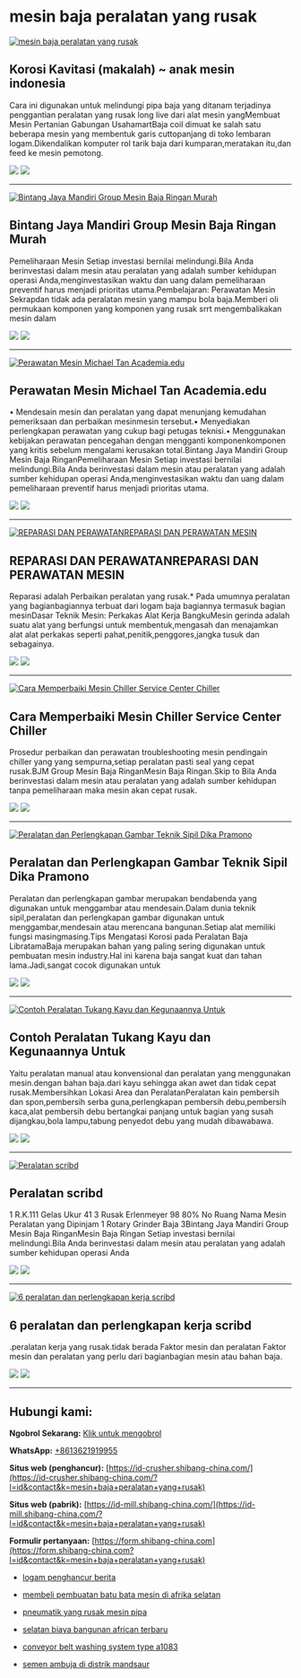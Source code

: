 # mesin baja peralatan yang rusak

<a href="https://swt.shibang-china.com/?l=id&img&k=mesin+baja+peralatan+yang+rusak" target="_blank">![mesin baja peralatan yang rusak](http://static.shibang-china.com/all-800x300/966.jpg)</a>

## Korosi Kavitasi (makalah) ~ anak mesin indonesia
Cara ini digunakan untuk melindungi pipa baja yang ditanam terjadinya penggantian peralatan yang rusak long live dari alat mesin yangMembuat Mesin Pertanian Gabungan UsahamartBaja coil dimuat ke salah satu beberapa mesin yang membentuk garis cuttopanjang di toko lembaran logam.Dikendalikan komputer rol tarik baja dari kumparan,meratakan itu,dan feed ke mesin pemotong.


<a href="https://whatsapp.shibangsoft.com/WhatsApp.php" target="_blank" title="WhatsApp">![](http://static.shibang-china.com/icon/whatsapp.png)</a> <a href="https://swt.shibang-china.com/?l=id&icon&k=mesin+baja+peralatan+yang+rusak" target="_blank">![](http://static.shibang-china.com/icon/chat-id.png)</a>

---

<a href="https://swt.shibang-china.com/?l=id&img&k=mesin+baja+peralatan+yang+rusak" target="_blank">![Bintang Jaya Mandiri Group Mesin Baja Ringan Murah](http://static.shibang-china.com/all-800x300/1351.jpg)</a>

## Bintang Jaya Mandiri Group Mesin Baja Ringan Murah
Pemeliharaan Mesin Setiap investasi bernilai melindungi.Bila Anda berinvestasi dalam mesin atau peralatan yang adalah sumber kehidupan operasi Anda,menginvestasikan waktu dan uang dalam pemeliharaan preventif harus menjadi prioritas utama.Pembelajaran: Perawatan Mesin Sekrapdan tidak ada peralatan mesin yang mampu bola baja.Memberi oli permukaan komponen yang komponen yang rusak srrt mengembalikakan mesin dalam


<a href="https://whatsapp.shibangsoft.com/WhatsApp.php" target="_blank" title="WhatsApp">![](http://static.shibang-china.com/icon/whatsapp.png)</a> <a href="https://swt.shibang-china.com/?l=id&icon&k=mesin+baja+peralatan+yang+rusak" target="_blank">![](http://static.shibang-china.com/icon/chat-id.png)</a>

---

<a href="https://swt.shibang-china.com/?l=id&img&k=mesin+baja+peralatan+yang+rusak" target="_blank">![Perawatan Mesin Michael Tan Academia.edu](http://static.shibang-china.com/all-800x300/299.jpg)</a>

## Perawatan Mesin Michael Tan Academia.edu
• Mendesain mesin dan peralatan yang dapat menunjang kemudahan pemeriksaan dan perbaikan mesinmesin tersebut.• Menyediakan perlengkapan perawatan yang cukup bagi petugas teknisi.• Menggunakan kebijakan perawatan pencegahan dengan mengganti komponenkomponen yang kritis sebelum mengalami kerusakan total.Bintang Jaya Mandiri Group Mesin Baja RinganPemeliharaan Mesin Setiap investasi bernilai melindungi.Bila Anda berinvestasi dalam mesin atau peralatan yang adalah sumber kehidupan operasi Anda,menginvestasikan waktu dan uang dalam pemeliharaan preventif harus menjadi prioritas utama.


<a href="https://whatsapp.shibangsoft.com/WhatsApp.php" target="_blank" title="WhatsApp">![](http://static.shibang-china.com/icon/whatsapp.png)</a> <a href="https://swt.shibang-china.com/?l=id&icon&k=mesin+baja+peralatan+yang+rusak" target="_blank">![](http://static.shibang-china.com/icon/chat-id.png)</a>

---

<a href="https://swt.shibang-china.com/?l=id&img&k=mesin+baja+peralatan+yang+rusak" target="_blank">![REPARASI DAN PERAWATANREPARASI DAN PERAWATAN MESIN](http://static.shibang-china.com/all-800x300/231.jpg)</a>

## REPARASI DAN PERAWATANREPARASI DAN PERAWATAN MESIN
Reparasi adalah Perbaikan peralatan yang rusak.* Pada umumnya peralatan yang bagianbagiannya terbuat dari logam baja bagiannya termasuk bagian mesinDasar Teknik Mesin: Perkakas Alat Kerja BangkuMesin gerinda adalah suatu alat yang berfungsi untuk membentuk,mengasah dan menajamkan alat alat perkakas seperti pahat,penitik,penggores,jangka tusuk dan sebagainya.


<a href="https://whatsapp.shibangsoft.com/WhatsApp.php" target="_blank" title="WhatsApp">![](http://static.shibang-china.com/icon/whatsapp.png)</a> <a href="https://swt.shibang-china.com/?l=id&icon&k=mesin+baja+peralatan+yang+rusak" target="_blank">![](http://static.shibang-china.com/icon/chat-id.png)</a>

---

<a href="https://swt.shibang-china.com/?l=id&img&k=mesin+baja+peralatan+yang+rusak" target="_blank">![Cara Memperbaiki Mesin Chiller Service Center Chiller](http://static.shibang-china.com/all-800x300/638.jpg)</a>

## Cara Memperbaiki Mesin Chiller Service Center Chiller
Prosedur perbaikan dan perawatan troubleshooting mesin pendingain chiller yang yang sempurna,setiap peralatan pasti seal yang cepat rusak.BJM Group Mesin Baja RinganMesin Baja Ringan.Skip to Bila Anda berinvestasi dalam mesin atau peralatan yang adalah sumber kehidupan tanpa pemeliharaan maka mesin akan cepat rusak.


<a href="https://whatsapp.shibangsoft.com/WhatsApp.php" target="_blank" title="WhatsApp">![](http://static.shibang-china.com/icon/whatsapp.png)</a> <a href="https://swt.shibang-china.com/?l=id&icon&k=mesin+baja+peralatan+yang+rusak" target="_blank">![](http://static.shibang-china.com/icon/chat-id.png)</a>

---

<a href="https://swt.shibang-china.com/?l=id&img&k=mesin+baja+peralatan+yang+rusak" target="_blank">![Peralatan dan Perlengkapan Gambar Teknik Sipil Dika Pramono](http://static.shibang-china.com/all-800x300/232.jpg)</a>

## Peralatan dan Perlengkapan Gambar Teknik Sipil Dika Pramono
Peralatan dan perlengkapan gambar merupakan bendabenda yang digunakan untuk menggambar atau mendesain.Dalam dunia teknik sipil,peralatan dan perlengkapan gambar digunakan untuk menggambar,mendesain atau merencana bangunan.Setiap alat memiliki fungsi masingmasing.Tips Mengatasi Korosi pada Peralatan Baja LibratamaBaja merupakan bahan yang paling sering digunakan untuk pembuatan mesin industry.Hal ini karena baja sangat kuat dan tahan lama.Jadi,sangat cocok digunakan untuk


<a href="https://whatsapp.shibangsoft.com/WhatsApp.php" target="_blank" title="WhatsApp">![](http://static.shibang-china.com/icon/whatsapp.png)</a> <a href="https://swt.shibang-china.com/?l=id&icon&k=mesin+baja+peralatan+yang+rusak" target="_blank">![](http://static.shibang-china.com/icon/chat-id.png)</a>

---

<a href="https://swt.shibang-china.com/?l=id&img&k=mesin+baja+peralatan+yang+rusak" target="_blank">![Contoh Peralatan Tukang Kayu dan Kegunaannya Untuk](http://static.shibang-china.com/all-800x300/437.jpg)</a>

## Contoh Peralatan Tukang Kayu dan Kegunaannya Untuk
Yaitu peralatan manual atau konvensional dan peralatan yang menggunakan mesin.dengan bahan baja.dari kayu sehingga akan awet dan tidak cepat rusak.Membersihkan Lokasi Area dan PeralatanPeralatan kain pembersih dan spon,pembersih serba guna,perlengkapan pembersih debu,pembersih kaca,alat pembersih debu bertangkai panjang untuk bagian yang susah dijangkau,bola lampu,tabung penyedot debu yang mudah dibawabawa.


<a href="https://whatsapp.shibangsoft.com/WhatsApp.php" target="_blank" title="WhatsApp">![](http://static.shibang-china.com/icon/whatsapp.png)</a> <a href="https://swt.shibang-china.com/?l=id&icon&k=mesin+baja+peralatan+yang+rusak" target="_blank">![](http://static.shibang-china.com/icon/chat-id.png)</a>

---

<a href="https://swt.shibang-china.com/?l=id&img&k=mesin+baja+peralatan+yang+rusak" target="_blank">![Peralatan scribd](http://static.shibang-china.com/all-800x300/551.jpg)</a>

## Peralatan scribd
1 R.K.111 Gelas Ukur 41 3 Rusak Erlenmeyer 98 80% No Ruang Nama Mesin Peralatan yang Dipinjam 1 Rotary Grinder Baja 3Bintang Jaya Mandiri Group Mesin Baja RinganMesin Baja Ringan Setiap investasi bernilai melindungi.Bila Anda berinvestasi dalam mesin atau peralatan yang adalah sumber kehidupan operasi Anda


<a href="https://whatsapp.shibangsoft.com/WhatsApp.php" target="_blank" title="WhatsApp">![](http://static.shibang-china.com/icon/whatsapp.png)</a> <a href="https://swt.shibang-china.com/?l=id&icon&k=mesin+baja+peralatan+yang+rusak" target="_blank">![](http://static.shibang-china.com/icon/chat-id.png)</a>

---

<a href="https://swt.shibang-china.com/?l=id&img&k=mesin+baja+peralatan+yang+rusak" target="_blank">![6 peralatan dan perlengkapan kerja scribd](http://static.shibang-china.com/all-800x300/966.jpg)</a>

## 6 peralatan dan perlengkapan kerja scribd
.peralatan kerja yang rusak.tidak berada Faktor mesin dan peralatan Faktor mesin dan peralatan yang perlu dari bagianbagian mesin atau bahan baja.

<a href="https://whatsapp.shibangsoft.com/WhatsApp.php" target="_blank" title="WhatsApp">![](http://static.shibang-china.com/icon/whatsapp.png)</a> <a href="https://swt.shibang-china.com/?l=id&icon&k=mesin+baja+peralatan+yang+rusak" target="_blank">![](http://static.shibang-china.com/icon/chat-id.png)</a>

---
## Hubungi kami:

**Ngobrol Sekarang:** [Klik untuk mengobrol](https://swt.shibang-china.com?l=id&contact&k=mesin+baja+peralatan+yang+rusak)

**WhatsApp:**  [+8613621919955](https://whatsapp.shibangsoft.com/WhatsApp.php)

**Situs web (penghancur):** [https://id-crusher.shibang-china.com/](https://id-crusher.shibang-china.com/?l=id&contact&k=mesin+baja+peralatan+yang+rusak)

**Situs web (pabrik):** [https://id-mill.shibang-china.com/](https://id-mill.shibang-china.com/?l=id&contact&k=mesin+baja+peralatan+yang+rusak)

**Formulir pertanyaan:** [https://form.shibang-china.com](https://form.shibang-china.com?l=id&contact&k=mesin+baja+peralatan+yang+rusak)

* [logam penghancur berita](../39/logam%20penghancur%20berita.md)

* [membeli pembuatan batu bata mesin di afrika selatan](../35/membeli%20pembuatan%20batu%20bata%20mesin%20di%20afrika%20selatan.md)

* [pneumatik yang rusak mesin pipa](../34/pneumatik%20yang%20rusak%20mesin%20pipa.md)

* [selatan biaya bangunan african terbaru](../32/selatan%20biaya%20bangunan%20african%20terbaru.md)

* [conveyor belt washing system type a1083](../35/conveyor%20belt%20washing%20system%20type%20a1083.md)

* [semen ambuja di distrik mandsaur](../31/semen%20ambuja%20di%20distrik%20mandsaur.md)